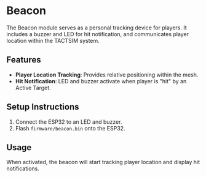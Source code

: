 # Beacon

The Beacon module serves as a personal tracking device for players. It includes a buzzer and LED for hit notification, and communicates player location within the TACTSIM system.

## Features
- **Player Location Tracking**: Provides relative positioning within the mesh.
- **Hit Notification**: LED and buzzer activate when player is "hit" by an Active Target.

## Setup Instructions
1. Connect the ESP32 to an LED and buzzer.
2. Flash `firmware/beacon.bin` onto the ESP32.

## Usage
When activated, the beacon will start tracking player location and display hit notifications.